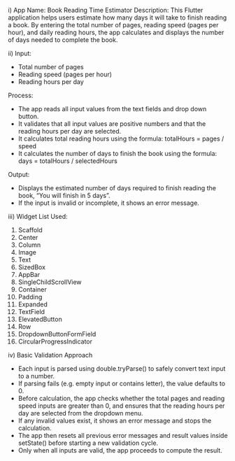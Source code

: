 i)	App Name: Book Reading Time Estimator
Description: 
This Flutter application helps users estimate how many days it will take to finish reading a book. By entering the total number of pages, reading speed (pages per hour), and daily reading hours, the app calculates and displays the number of days needed to complete the book.

ii)	Input: 
-	Total number of pages
-	Reading speed (pages per hour)
-	Reading hours per day

Process: 
-	The app reads all input values from the text fields and drop down button.
-	It validates that all input values are positive numbers and that the reading hours per day are selected.
-	It calculates total reading hours using the formula:
totalHours = pages / speed
-	It calculates the number of days to finish the book using the formula:
days = totalHours / selectedHours

Output: 
-	Displays the estimated number of days required to finish reading the book, “You will finish in 5 days”.
-	If the input is invalid or incomplete, it shows an error message.


iii)	Widget List Used:
1.	Scaffold
2.	Center
3.	Column
4.	Image
5.	Text
6.	SizedBox
7.	AppBar
8.	SingleChildScrollView
9.	Container
10.	Padding
11.	Expanded
12.	TextField
13.	ElevatedButton
14.	Row
15.	DropdownButtonFormField
16.	CircularProgressIndicator

iv)	Basic Validation Approach
-	Each input is parsed using double.tryParse() to safely convert text input to a number.
-	If parsing fails (e.g. empty input or contains letter), the value defaults to 0.
-	Before calculation, the app checks whether the total pages and reading speed inputs are greater than 0, and ensures that the reading hours per day are selected from the dropdown menu.
-	If any invalid values exist, it shows an error message and stops the calculation.
-	The app then resets all previous error messages and result values inside setState() before starting a new validation cycle.
-	Only when all inputs are valid, the app proceeds to compute the result.